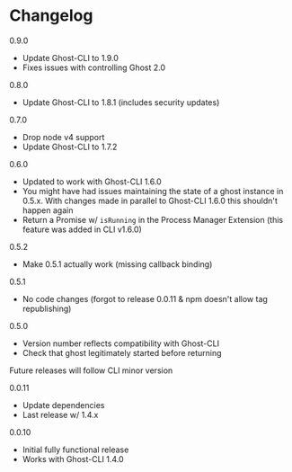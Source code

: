 # Changelog

0.9.0
- Update Ghost-CLI to 1.9.0
- Fixes issues with controlling Ghost 2.0

0.8.0
- Update Ghost-CLI to 1.8.1 (includes security updates)

0.7.0
- Drop node v4 support
- Update Ghost-CLI to 1.7.2

0.6.0
- Updated to work with Ghost-CLI 1.6.0
- You might have had issues maintaining the state of a ghost instance in 0.5.x. With changes made in parallel to Ghost-CLI 1.6.0 this shouldn't happen again
- Return a Promise w/ `isRunning` in the Process Manager Extension (this feature was added in CLI v1.6.0)

0.5.2
- Make 0.5.1 actually work (missing callback binding)

0.5.1
- No code changes (forgot to release 0.0.11 & npm doesn't allow tag republishing)

0.5.0
- Version number reflects compatibility with Ghost-CLI
- Check that ghost legitimately started before returning

Future releases will follow CLI minor version

0.0.11
- Update dependencies
- Last release w/ 1.4.x

0.0.10
- Initial fully functional release
- Works with Ghost-CLI 1.4.0
